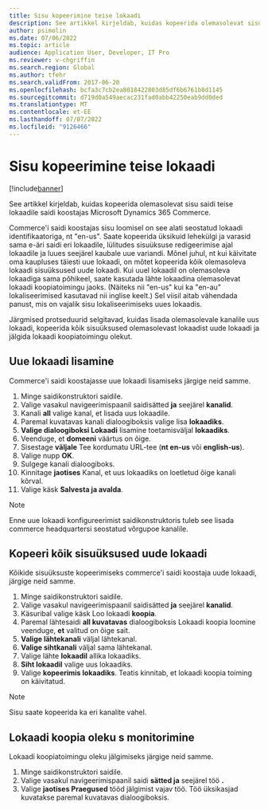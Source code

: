 ```yaml
---
title: Sisu kopeerimine teise lokaadi
description: See artikkel kirjeldab, kuidas kopeerida olemasolevat sisu saidi teise lokaadile saidi koostajas Microsoft Dynamics 365 Commerce.
author: psimolin
ms.date: 07/06/2022
ms.topic: article
audience: Application User, Developer, IT Pro
ms.reviewer: v-chgriffin
ms.search.region: Global
ms.author: tfehr
ms.search.validFrom: 2017-06-20
ms.openlocfilehash: bcfa3c7cb2ea8018422803d85df6b6761b8d1145
ms.sourcegitcommit: d719d0a549aecac231fad0abb42250eab9dd0ded
ms.translationtype: MT
ms.contentlocale: et-EE
ms.lasthandoff: 07/07/2022
ms.locfileid: "9126466"
---
```

# <a name="copy-content-to-another-locale"></a>Sisu kopeerimine teise lokaadi

[!include[banner](../includes/banner.md)]

See artikkel kirjeldab, kuidas kopeerida olemasolevat sisu saidi teise lokaadile saidi koostajas Microsoft Dynamics 365 Commerce.

Commerce'i saidi koostajas sisu loomisel on see alati seostatud lokaadi identifikaatoriga, nt "en-us". Saate kopeerida üksikuid lehekülgi ja varasid sama e-äri saidi eri lokaadile, lülitudes sisuüksuse redigeerimise ajal lokaadile ja luues seejärel kaubale uue variandi. Mõnel juhul, nt kui käivitate oma kaupluses täiesti uue lokaadi, on mõtet kopeerida kõik olemasoleva lokaadi sisuüksused uude lokaadi. Kui uuel lokaadil on olemasoleva lokaadiga sama põhikeel, saate kasutada lähte lokaadina olemasolevat lokaadi koopiatoimingu jaoks. (Näiteks nii "en-us" kui ka "en-au" lokaliseerimised kasutavad nii inglise keelt.) Sel viisil aitab vähendada panust, mis on vajalik sisu lokaliseerimiseks uues lokaadis.

Järgmised protseduurid selgitavad, kuidas lisada olemasolevale kanalile uus lokaadi, kopeerida kõik sisuüksused olemasolevast lokaadist uude lokaadi ja jälgida lokaadi koopiatoimingu olekut.

## <a name="add-a-new-locale"></a>Uue lokaadi lisamine

Commerce'i saidi koostajasse uue lokaadi lisamiseks järgige neid samme.

1. Minge saidikonstruktori saidile.
1. Valige vasakul navigeerimispaanil saidisätted **ja** seejärel **kanalid**.
1. Kanali **all** valige kanal, et lisada uus lokaadile.
1. Paremal kuvatavas kanali dialoogiboksis valige lisa **lokaadiks**.
1. **Valige dialoogiboksi Lokaadi** lisamine toetamisväljal **lokaadiks**.
1. Veenduge, et **domeeni** väärtus on õige.
1. Sisestage **väljale** Tee kordumatu URL-tee (**nt en-us** või **english-us**).
1. Valige nupp **OK**.
1. Sulgege kanali dialoogiboks.
1. Kinnitage **jaotises** Kanal, et uus lokaadiks on loetletud õige kanali kõrval.
1. Valige käsk **Salvesta ja avalda**.

> [!NOTE]
> Enne uue lokaadi konfigureerimist saidikonstruktoris tuleb see lisada commerce headquartersi seostatud võrgupoe kanalile.

## <a name="copy-all-content-items-to-a-new-locale"></a>Kopeeri kõik sisuüksused uude lokaadi

Kõikide sisuüksuste kopeerimiseks commerce'i saidi koostaja uude lokaadi, järgige neid samme.

1. Minge saidikonstruktori saidile.
1. Valige vasakul navigeerimispaanil saidisätted **ja** seejärel **kanalid**.
1. Käsuribal valige käsk Loo lokaadi **koopia**.
1. Paremal lähtesaidi **all kuvatavas** dialoogiboksis Lokaadi koopia loomine veenduge, **et** valitud on õige sait.
1. **Valige lähtekanali** väljal lähtekanal.
1. **Valige sihtkanali** väljal sama lähtekanal.
1. Valige lähte **lokaadil** allika lokaadiks.
1. **Siht lokaadil** valige uus lokaadiks.
1. Valige **kopeerimis lokaadiks**. Teatis kinnitab, et lokaadi koopia toiming on käivitatud.

> [!NOTE]
> Sisu saate kopeerida ka eri kanalite vahel.

## <a name="monitor-the-status-of-the-locale-copy"></a>Lokaadi koopia oleku s monitorimine

Lokaadi koopiatoimingu oleku jälgimiseks järgige neid samme.

1. Minge saidikonstruktori saidile.
1. Valige vasakul navigeerimispaanil saidi **sätted ja** seejärel töö **.**
1. Valige **jaotises Praegused** tööd jälgimist vajav töö. Töö üksikasjad kuvatakse paremal kuvatavas dialoogiboksis.
